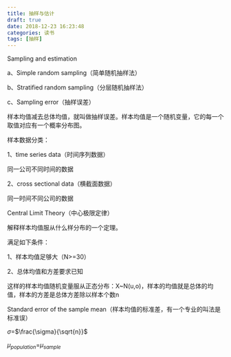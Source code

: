 ```yaml
---
title: 抽样与估计
draft: true
date: 2018-12-23 16:23:48
categories: 读书
tags: [抽样]
---
```


Sampling and estimation

a、Simple random sampling（简单随机抽样法）

b、Stratified random sampling（分层随机抽样法）

c、Sampling error（抽样误差）

样本均值减去总体均值，就叫做抽样误差。样本均值是一个随机变量，它的每一个取值对应有一个概率分布图。



样本数据分类：

1、time series data（时间序列数据）

同一公司不同时间的数据

2、cross sectional data（横截面数据）

同一时间不同公司的数据



Central Limit Theory（中心极限定律）

解释样本均值服从什么样分布的一个定理。

满足如下条件：

1、样本均值足够大（N>=30）

2、总体均值和方差要求已知



这样的样本均值随机变量服从正态分布：X~N(u,o)，样本的均值就是总体的均值，样本的方差是总体方差除以样本个数n

Standard error of the sample mean（样本均值的标准差，有一个专业的叫法是标准误）

$\sigma$=$\frac{\sigma}{\sqrt{n}}$ 

$\mu_{population}$=$\mu_{sample}$



